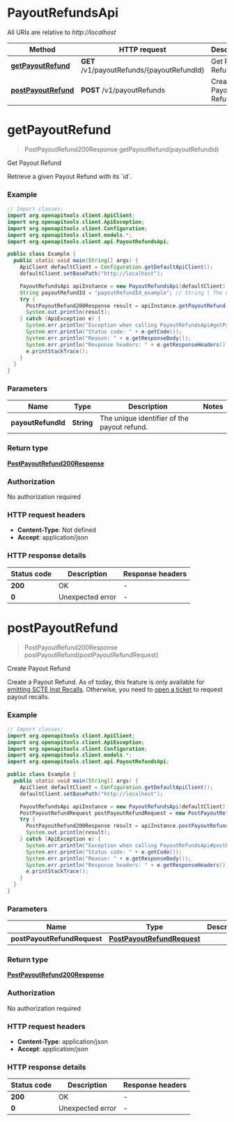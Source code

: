# PayoutRefundsApi

All URIs are relative to *http://localhost*

| Method | HTTP request | Description |
|------------- | ------------- | -------------|
| [**getPayoutRefund**](PayoutRefundsApi.md#getPayoutRefund) | **GET** /v1/payoutRefunds/{payoutRefundId} | Get Payout Refund |
| [**postPayoutRefund**](PayoutRefundsApi.md#postPayoutRefund) | **POST** /v1/payoutRefunds | Create Payout Refund |


<a id="getPayoutRefund"></a>
# **getPayoutRefund**
> PostPayoutRefund200Response getPayoutRefund(payoutRefundId)

Get Payout Refund

Retrieve a given Payout Refund with its &#x60;id&#x60;. 

### Example
```java
// Import classes:
import org.openapitools.client.ApiClient;
import org.openapitools.client.ApiException;
import org.openapitools.client.Configuration;
import org.openapitools.client.models.*;
import org.openapitools.client.api.PayoutRefundsApi;

public class Example {
  public static void main(String[] args) {
    ApiClient defaultClient = Configuration.getDefaultApiClient();
    defaultClient.setBasePath("http://localhost");

    PayoutRefundsApi apiInstance = new PayoutRefundsApi(defaultClient);
    String payoutRefundId = "payoutRefundId_example"; // String | The unique identifier of the payout refund.
    try {
      PostPayoutRefund200Response result = apiInstance.getPayoutRefund(payoutRefundId);
      System.out.println(result);
    } catch (ApiException e) {
      System.err.println("Exception when calling PayoutRefundsApi#getPayoutRefund");
      System.err.println("Status code: " + e.getCode());
      System.err.println("Reason: " + e.getResponseBody());
      System.err.println("Response headers: " + e.getResponseHeaders());
      e.printStackTrace();
    }
  }
}
```

### Parameters

| Name | Type | Description  | Notes |
|------------- | ------------- | ------------- | -------------|
| **payoutRefundId** | **String**| The unique identifier of the payout refund. | |

### Return type

[**PostPayoutRefund200Response**](PostPayoutRefund200Response.md)

### Authorization

No authorization required

### HTTP request headers

 - **Content-Type**: Not defined
 - **Accept**: application/json

### HTTP response details
| Status code | Description | Response headers |
|-------------|-------------|------------------|
| **200** | OK |  -  |
| **0** | Unexpected error |  -  |

<a id="postPayoutRefund"></a>
# **postPayoutRefund**
> PostPayoutRefund200Response postPayoutRefund(postPayoutRefundRequest)

Create Payout Refund

Create a Payout Refund.  As of today, this feature is only available for [emitting SCTE Inst Recalls](/guide/transfers/sepa-recalls.html#emitting-scte-inst-recalls). Otherwise, you need to [open a ticket](https://treezor.zendesk.com/hc/en-us/articles/4402731372306-How-to-create-a-Zendesk-ticket) to request payout recalls. 

### Example
```java
// Import classes:
import org.openapitools.client.ApiClient;
import org.openapitools.client.ApiException;
import org.openapitools.client.Configuration;
import org.openapitools.client.models.*;
import org.openapitools.client.api.PayoutRefundsApi;

public class Example {
  public static void main(String[] args) {
    ApiClient defaultClient = Configuration.getDefaultApiClient();
    defaultClient.setBasePath("http://localhost");

    PayoutRefundsApi apiInstance = new PayoutRefundsApi(defaultClient);
    PostPayoutRefundRequest postPayoutRefundRequest = new PostPayoutRefundRequest(); // PostPayoutRefundRequest | 
    try {
      PostPayoutRefund200Response result = apiInstance.postPayoutRefund(postPayoutRefundRequest);
      System.out.println(result);
    } catch (ApiException e) {
      System.err.println("Exception when calling PayoutRefundsApi#postPayoutRefund");
      System.err.println("Status code: " + e.getCode());
      System.err.println("Reason: " + e.getResponseBody());
      System.err.println("Response headers: " + e.getResponseHeaders());
      e.printStackTrace();
    }
  }
}
```

### Parameters

| Name | Type | Description  | Notes |
|------------- | ------------- | ------------- | -------------|
| **postPayoutRefundRequest** | [**PostPayoutRefundRequest**](PostPayoutRefundRequest.md)|  | [optional] |

### Return type

[**PostPayoutRefund200Response**](PostPayoutRefund200Response.md)

### Authorization

No authorization required

### HTTP request headers

 - **Content-Type**: application/json
 - **Accept**: application/json

### HTTP response details
| Status code | Description | Response headers |
|-------------|-------------|------------------|
| **200** | OK |  -  |
| **0** | Unexpected error |  -  |


